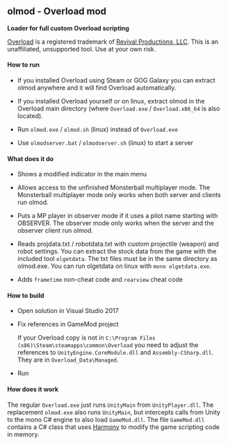 ## olmod - Overload mod

**Loader for full custom Overload scripting**

[Overload](https://playoverload.com) is a registered trademark of [Revival Productions, LLC](https://www.revivalprod.com).
This is an unaffiliated, unsupported tool. Use at your own risk.

#### How to run

- If you installed Overload using Steam or GOG Galaxy you can extract olmod
  anywhere and it will find Overload automatically.

- If you installed Overload yourself or on linux, extract olmod in the Overload main
  directory (where `Overload.exe` / `Overload.x86_64` is also located).
  
- Run `olmod.exe` / `olmod.sh` (linux) instead of `Overload.exe`

- Use `olmodserver.bat` / `olmodserver.sh` (linux) to start a server

#### What does it do

- Shows a modified indicator in the main menu

- Allows access to the unfinished Monsterball multiplayer mode.
  The Monsterball multiplayer mode only works when both server and clients run olmod.

- Puts a MP player in observer mode if it uses a pilot name starting with
  OBSERVER.
  The observer mode only works when the server and the observer client run olmod.

- Reads projdata.txt / robotdata.txt with custom projectile (weapon) and
  robot settings. You can extract the stock data from the game with the
  included tool `olgetdata`. The txt files must be in the same directory as
  olmod.exe. You can run olgetdata on linux with `mono olgetdata.exe`.

- Adds `frametime` non-cheat code and `rearview` cheat code

#### How to build

- Open solution in Visual Studio 2017

- Fix references in GameMod project

  If your Overload copy is not in
  `C:\Program Files (x86)\Steam\steamapps\common\Overload` you need to
  adjust the references to `UnityEngine.CoreModule.dll` and
  `Assembly-CSharp.dll`.
  They are in `Overload_Data\Managed`.

- Run

#### How does it work

The regular `Overload.exe` just runs `UnityMain` from `UnityPlayer.dll`.
The replacement `olmod.exe` also runs `UnityMain`, but intercepts calls from Unity to the mono C# engine
to also load `GameMod.dll`. The file `GameMod.dll` contains a C# class that
uses [Harmony](https://github.com/pardeike/Harmony) to modify the game
scripting code in memory.
